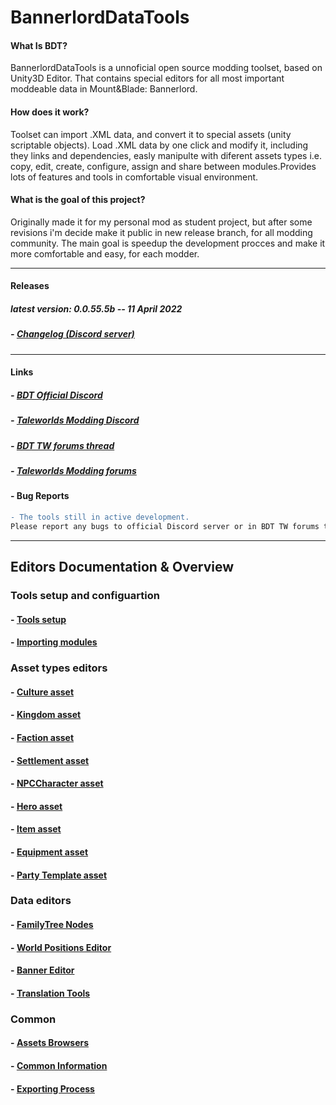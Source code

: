 # BannerlordDataTools

#### What Is BDT?

BannerlordDataTools is a unnoficial open source modding toolset, based on Unity3D Editor. 
That contains special editors for all most important moddeable data in Mount&Blade: Bannerlord.

#### How does it work?

Toolset can import .XML data, and convert it to special assets (unity scriptable objects).
Load .XML data by one click and modify it, including they links and dependencies, easly manipulte with diferent assets types i.e. copy, edit, create, configure, assign and share between modules.Provides lots of features and tools in comfortable visual environment.

#### What is the goal of this project? 

Originally made it for my personal mod as student project, but after some revisions i'm decide make it public in new release branch, for all modding community. 
The main goal is speedup the development procces and make it more comfortable and easy, for each modder.

---------------------------------------------

#### Releases
##### latest version: 0.0.55.5b -- 11 April 2022 
##### - [Changelog (Discord server)](https://discord.gg/Fz7GQA6C9K)
---------------------------------------------

#### Links
##### - [BDT Official Discord](https://discord.gg/Fz7GQA6C9K)
##### - [Taleworlds Modding Discord](https://discord.gg/ZKtkdmxY)
##### - [BDT TW forums thread](https://forums.taleworlds.com/index.php?threads/bannerlorddatatools-0-0-55-5b-update.451014/)
##### - [Taleworlds Modding forums](https://forums.taleworlds.com/index.php?pages/modding/)

#### - Bug Reports

```diff
- The tools still in active development.                                     
Please report any bugs to official Discord server or in BDT TW forums thread.
```

---------------------------------------------

## Editors Documentation & Overview

### Tools setup and configuartion
#### - [Tools setup](docs_BDT/tools_setup.md)
#### - [Importing modules](docs_BDT/importing_modules.md)

### Asset types editors
#### - [Culture asset](docs_BDT/culture_asset.md)
#### - [Kingdom asset ](docs_BDT/kingdom_asset.md)
#### - [Faction asset](docs_BDT/faction_asset.md)
#### - [Settlement asset](docs_BDT/settlement_asset.md)
#### - [NPCCharacter asset](docs_BDT/npc_asset.md)
#### - [Hero asset](docs_BDT/hero_asset.md)
#### - [Item asset](docs_BDT/item_asset.md)
#### - [Equipment asset](docs_BDT/equip_asset.md)
#### - [Party Template asset](docs_BDT/pt_asset.md)

### Data editors
#### - [FamilyTree Nodes](docs_BDT/famly_tree.md)
#### - [World Positions Editor](docs_BDT/world_pos.md)
#### - [Banner Editor](docs_BDT/banner_editor.md)
#### - [Translation Tools](docs_BDT/translations.md)

### Common
#### - [Assets Browsers](docs_BDT/asset_browsers.md)
#### - [Common Information](docs_BDT/tips.md)
#### - [Exporting Process](docs_BDT/export.md)


